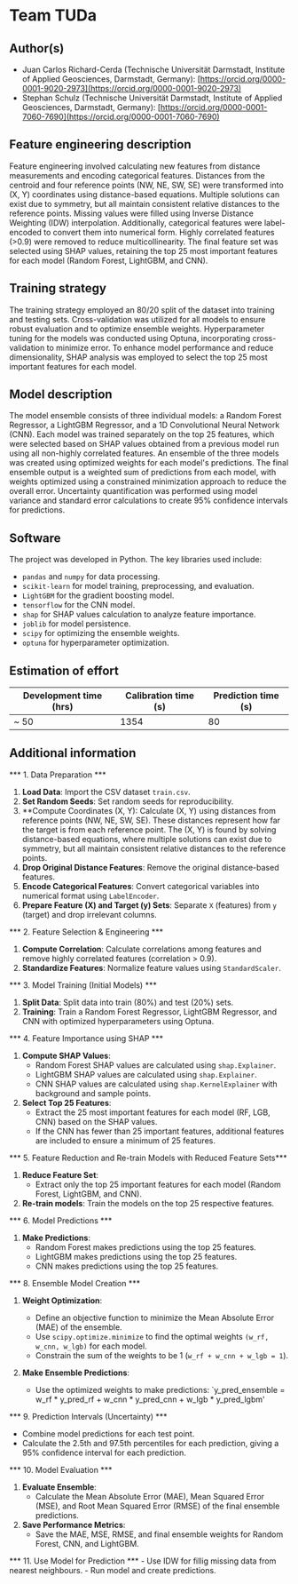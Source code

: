 # Team TUDa
## Author(s)

- Juan Carlos Richard-Cerda (Technische Universität Darmstadt, Institute of Applied Geosciences, Darmstadt, Germany): [https://orcid.org/0000-0001-9020-2973](https://orcid.org/0000-0001-9020-2973)
- Stephan Schulz (Technische Universität Darmstadt, Institute of Applied Geosciences, Darmstadt, Germany): [https://orcid.org/0000-0001-7060-7690](https://orcid.org/0000-0001-7060-7690)

## Feature engineering description

Feature engineering involved calculating new features from distance measurements and encoding categorical features. 
Distances from the centroid and four reference points (NW, NE, SW, SE) were transformed into (X, Y) coordinates using distance-based equations. 
Multiple solutions can exist due to symmetry, but all maintain consistent relative distances to the reference points.
Missing values were filled using Inverse Distance Weighting (IDW) interpolation. 
Additionally, categorical features were label-encoded to convert them into numerical form. 
Highly correlated features (>0.9) were removed to reduce multicollinearity. 
The final feature set was selected using SHAP values, retaining the top 25 most important features for each model (Random Forest, LightGBM, and CNN).

## Training strategy

The training strategy employed an 80/20 split of the dataset into training and testing sets. 
Cross-validation was utilized for all models to ensure robust evaluation and to optimize ensemble weights. 
Hyperparameter tuning for the models was conducted using Optuna, incorporating cross-validation to minimize error. 
To enhance model performance and reduce dimensionality, SHAP analysis was employed to select the top 25 most important features for each model.

## Model description

The model ensemble consists of three individual models: a Random Forest Regressor, a LightGBM Regressor, and a 1D Convolutional Neural Network (CNN).
Each model was trained separately on the top 25 features, which were selected based on SHAP values obtained from a previous model run using all non-highly correlated features.
An ensemble of the three models was created using optimized weights for each model's predictions.
The final ensemble output is a weighted sum of predictions from each model, with weights optimized using a constrained minimization approach to reduce the overall error.
Uncertainty quantification was performed using model variance and standard error calculations to create 95% confidence intervals for predictions.

## Software

The project was developed in Python. The key libraries used include:
- `pandas` and `numpy` for data processing.
- `scikit-learn` for model training, preprocessing, and evaluation.
- `LightGBM` for the gradient boosting model.
- `tensorflow` for the CNN model.
- `shap` for SHAP values calculation to analyze feature importance.
- `joblib` for model persistence.
- `scipy` for optimizing the ensemble weights.
- `optuna` for hyperparameter optimization.

## Estimation of effort

| Development time (hrs) | Calibration time (s) |  Prediction time (s) | 
|------------------------|----------------------|----------------------|
| ~  50                 | 1354   | 80   |


## Additional information


*** 1. Data Preparation ***
1. **Load Data**: Import the CSV dataset `train.csv`.
2. **Set Random Seeds**: Set random seeds for reproducibility.
3. **Compute Coordinates (X, Y): Calculate (X, Y) using distances from reference points (NW, NE, SW, SE). 
	 These distances represent how far the target is from each reference point. The (X, Y) is found by solving distance-based equations, 
	 where multiple solutions can exist due to symmetry, but all maintain consistent relative distances to the reference points.
4. **Drop Original Distance Features**: Remove the original distance-based features.
5. **Encode Categorical Features**: Convert categorical variables into numerical format using `LabelEncoder`.
6. **Prepare Feature (X) and Target (y) Sets**: Separate `X` (features) from `y` (target) and drop irrelevant columns.

*** 2. Feature Selection & Engineering ***
1. **Compute Correlation**: Calculate correlations among features and remove highly correlated features (correlation > 0.9).
2. **Standardize Features**: Normalize feature values using `StandardScaler`.

*** 3. Model Training (Initial Models) ***
1. **Split Data**: Split data into train (80%) and test (20%) sets.
2. **Training**: Train a Random Forest Regressor, LightGBM Regressor, and CNN with optimized hyperparameters using Optuna.

*** 4. Feature Importance using SHAP ***
1. **Compute SHAP Values**:
   - Random Forest SHAP values are calculated using `shap.Explainer`.
   - LightGBM SHAP values are calculated using `shap.Explainer`.
   - CNN SHAP values are calculated using `shap.KernelExplainer` with background and sample points.
2. **Select Top 25 Features**:
   - Extract the 25 most important features for each model (RF, LGB, CNN) based on the SHAP values.
   - If the CNN has fewer than 25 important features, additional features are included to ensure a minimum of 25 features.

*** 5. Feature Reduction and Re-train Models with Reduced Feature Sets***
1. **Reduce Feature Set**:
   - Extract only the top 25 important features for each model (Random Forest, LightGBM, and CNN).
2. **Re-train models**: Train the models on the top 25 respective features.

*** 6. Model Predictions ***
1. **Make Predictions**:
   - Random Forest makes predictions using the top 25 features.
   - LightGBM makes predictions using the top 25 features.
   - CNN makes predictions using the top 25 features.

*** 8. Ensemble Model Creation ***
1. **Weight Optimization**:
   - Define an objective function to minimize the Mean Absolute Error (MAE) of the ensemble.
   - Use `scipy.optimize.minimize` to find the optimal weights `(w_rf, w_cnn, w_lgb)` for each model.
   - Constrain the sum of the weights to be 1 (`w_rf + w_cnn + w_lgb = 1`).

2. **Make Ensemble Predictions**:
   - Use the optimized weights to make predictions:
     `y_pred_ensemble = w_rf * y_pred_rf + w_cnn * y_pred_cnn +  w_lgb * y_pred_lgbm'

*** 9. Prediction Intervals (Uncertainty) ***
   - Combine model predictions for each test point.
   - Calculate the 2.5th and 97.5th percentiles for each prediction, giving a 95% confidence interval for each prediction.

*** 10. Model Evaluation ***
1. **Evaluate Ensemble**:
   - Calculate the Mean Absolute Error (MAE), Mean Squared Error (MSE), and Root Mean Squared Error (RMSE) of the final ensemble predictions.
2. **Save Performance Metrics**:
   - Save the MAE, MSE, RMSE, and final ensemble weights for Random Forest, CNN, and LightGBM.

*** 11. Use Model for Prediction ***
	- Use IDW for fillig missing data from nearest neighbours.
	- Run model and create predictions.
